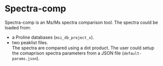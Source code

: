 # Spectra-comp
Spectra-comp is an Ms/Ms spectra comparison tool. The spectra could be loaded from:
* a Proline databases (<code>msi_db_project_x</code>). 
* two peaklist files.
<br/>The spectra are compared using a dot product. The user could setup the comaprison spectra parameters from a JSON file (<code>default-params.json</code>).
